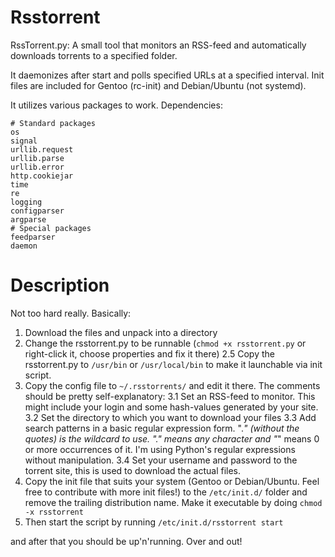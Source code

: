 # Rsstorrent
RssTorrent.py: A small tool that monitors an RSS-feed and automatically downloads torrents to a specified folder.

It daemonizes after start and polls specified URLs at a specified interval. Init files are included for Gentoo (rc-init) and Debian/Ubuntu (not systemd).

It utilizes various packages to work. Dependencies:

    # Standard packages
    os
    signal
    urllib.request
    urllib.parse
    urllib.error
    http.cookiejar
    time
    re
    logging
    configparser
    argparse
    # Special packages
    feedparser
    daemon


# Description
Not too hard really. Basically:

1. Download the files and unpack into a directory
2. Change the rsstorrent.py to be runnable (`chmod +x rsstorrent.py` or right-click it, choose properties and fix it there)
   2.5 Copy the rsstorrent.py to `/usr/bin` or `/usr/local/bin` to make it launchable via init script.
3. Copy the config file to `~/.rsstorrents/` and edit it there. The comments should be pretty self-explanatory:
   3.1 Set an RSS-feed to monitor. This might include your login and some hash-values generated by your site.
   3.2 Set the directory to which you want to download your files
   3.3 Add search patterns in a basic regular expression form. ".*" (without the quotes) is the wildcard to use. "." means any character and "*" means 0 or more occurrences of it. I'm using Python's regular expressions without manipulation.
   3.4 Set your username and password to the torrent site, this is used to download the actual files.
4. Copy the init file that suits your system (Gentoo or Debian/Ubuntu. Feel free to contribute with more init files!) to the `/etc/init.d/` folder and remove the trailing distribution name. Make it executable by doing `chmod -x rsstorrent`
5. Then start the script by running `/etc/init.d/rsstorrent start`

and after that you should be up'n'running. Over and out!
